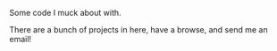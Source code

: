 Some code I muck about with.

There are a bunch of projects in here, have a browse, and send me an email!